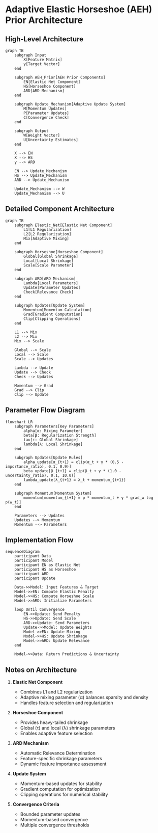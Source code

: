 # Adaptive Elastic Horseshoe (AEH) Prior Architecture

## High-Level Architecture

```mermaid
graph TB
    subgraph Input
        X[Feature Matrix]
        y[Target Vector]
    end

    subgraph AEH_Prior[AEH Prior Components]
        EN[Elastic Net Component]
        HS[Horseshoe Component]
        ARD[ARD Mechanism]
    end

    subgraph Update_Mechanism[Adaptive Update System]
        M[Momentum Updates]
        P[Parameter Updates]
        C[Convergence Check]
    end

    subgraph Output
        W[Weight Vector]
        U[Uncertainty Estimates]
    end

    X --> EN
    X --> HS
    y --> ARD
    
    EN --> Update_Mechanism
    HS --> Update_Mechanism
    ARD --> Update_Mechanism
    
    Update_Mechanism --> W
    Update_Mechanism --> U
```

## Detailed Component Architecture

```mermaid
graph TB
    subgraph Elastic_Net[Elastic Net Component]
        L1[L1 Regularization]
        L2[L2 Regularization]
        Mix[Adaptive Mixing]
    end

    subgraph Horseshoe[Horseshoe Component]
        Global[Global Shrinkage]
        Local[Local Shrinkage]
        Scale[Scale Parameter]
    end

    subgraph ARD[ARD Mechanism]
        Lambda[Local Parameters]
        Update[Parameter Updates]
        Check[Relevance Check]
    end

    subgraph Updates[Update System]
        Momentum[Momentum Calculation]
        Grad[Gradient Computation]
        Clip[Clipping Operations]
    end

    L1 --> Mix
    L2 --> Mix
    Mix --> Scale
    
    Global --> Scale
    Local --> Scale
    Scale --> Updates
    
    Lambda --> Update
    Update --> Check
    Check --> Updates
    
    Momentum --> Grad
    Grad --> Clip
    Clip --> Update
```

## Parameter Flow Diagram

```mermaid
flowchart LR
    subgraph Parameters[Key Parameters]
        alpha[α: Mixing Parameter]
        beta[β: Regularization Strength]
        tau[τ: Global Shrinkage]
        lambda[λ: Local Shrinkage]
    end

    subgraph Updates[Update Rules]
        alpha_update[α_{t+1} = clip(α_t + γ * (0.5 - importance_ratio), 0.1, 0.9)]
        beta_update[β_{t+1} = clip(β_t + γ * (1.0 - uncertainty_ratio), 0.1, 10.0)]
        lambda_update[λ_{t+1} = λ_t + momentum_{t+1}]
    end

    subgraph Momentum[Momentum System]
        momentum[momentum_{t+1} = ρ * momentum_t + γ * grad_w log p(w_t)]
    end

    Parameters --> Updates
    Updates --> Momentum
    Momentum --> Parameters
```

## Implementation Flow

```mermaid
sequenceDiagram
    participant Data
    participant Model
    participant EN as Elastic Net
    participant HS as Horseshoe
    participant ARD
    participant Update

    Data->>Model: Input Features & Target
    Model->>EN: Compute Elastic Penalty
    Model->>HS: Compute Horseshoe Scale
    Model->>ARD: Initialize Parameters
    
    loop Until Convergence
        EN->>Update: Send Penalty
        HS->>Update: Send Scale
        ARD->>Update: Send Parameters
        Update->>Model: Update Weights
        Model->>EN: Update Mixing
        Model->>HS: Update Shrinkage
        Model->>ARD: Update Relevance
    end
    
    Model->>Data: Return Predictions & Uncertainty
```

## Notes on Architecture

1. **Elastic Net Component**
   - Combines L1 and L2 regularization
   - Adaptive mixing parameter (α) balances sparsity and density
   - Handles feature selection and regularization

2. **Horseshoe Component**
   - Provides heavy-tailed shrinkage
   - Global (τ) and local (λ) shrinkage parameters
   - Enables adaptive feature selection

3. **ARD Mechanism**
   - Automatic Relevance Determination
   - Feature-specific shrinkage parameters
   - Dynamic feature importance assessment

4. **Update System**
   - Momentum-based updates for stability
   - Gradient computation for optimization
   - Clipping operations for numerical stability

5. **Convergence Criteria**
   - Bounded parameter updates
   - Momentum-based convergence
   - Multiple convergence thresholds 